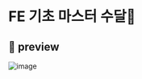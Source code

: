 # FE 기초 마스터 수달🦦

## 👀 preview
![image](https://user-images.githubusercontent.com/77879633/225209231-e3809712-72bb-4124-8dd1-c8d8078f0bfa.png)
